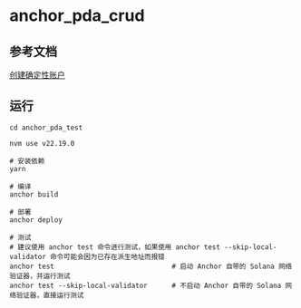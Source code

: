 # anchor_pda_crud
## 参考文档
[创建确定性账户](https://solana.com/zh/docs/intro/quick-start/program-derived-address)

## 运行
```shell
cd anchor_pda_test

nvm use v22.19.0

# 安装依赖
yarn

# 编译
anchor build

# 部署
anchor deploy

# 测试
# 建议使用 anchor test 命令进行测试，如果使用 anchor test --skip-local-validator 命令可能会因为已存在派生地址而报错
anchor test                             # 启动 Anchor 自带的 Solana 网络验证器，并运行测试
anchor test --skip-local-validator      # 不启动 Anchor 自带的 Solana 网络验证器，直接运行测试      
```